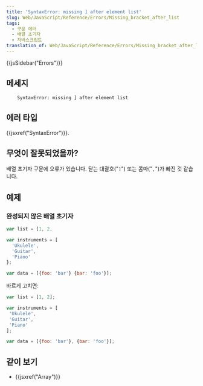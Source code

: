 ```yaml
---
title: 'SyntaxError: missing ] after element list'
slug: Web/JavaScript/Reference/Errors/Missing_bracket_after_list
tags:
  - 구문 에러
  - 배열 초기자
  - 자바스크립트
translation_of: Web/JavaScript/Reference/Errors/Missing_bracket_after_list
---
```


{{jsSidebar("Errors")}}

## 메세지

```
    SyntaxError: missing ] after element list
```

## 에러 타입

{{jsxref("SyntaxError")}}.

## 무엇이 잘못되었을까?

배열 초기자 구문에 오류가 있습니다. 닫는 대괄호("`]`") 또는 콤마("`,`")가 빠진 것 같습니다.

## 예제

### 완성되지 않은 배열 초기자

```js example-bad
var list = [1, 2,

var instruments = [
  'Ukulele',
  'Guitar',
  'Piano'
};

var data = [{foo: 'bar'} {bar: 'foo'}];
```

바르게 고치면:

```js example-good
var list = [1, 2];

var instruments = [
 'Ukulele',
 'Guitar',
 'Piano'
];

var data = [{foo: 'bar'}, {bar: 'foo'}];
```

## 같이 보기

- {{jsxref("Array")}}
